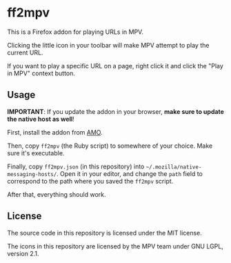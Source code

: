 ff2mpv
======

This is a Firefox addon for playing URLs in MPV.

Clicking the little icon in your toolbar will make MPV attempt to play the current URL.

If you want to play a specific URL on a page, right click it and click the "Play in MPV"
context button.

## Usage

**IMPORTANT**: If you update the addon in your browser, **make sure to update the native host as
well**!

First, install the addon from [AMO](https://addons.mozilla.org/en-US/firefox/addon/ff2mpv/).

Then, copy `ff2mpv` (the Ruby script) to somewhere of your choice. Make sure it's executable.

Finally, copy `ff2mpv.json` (in this repository) into `~/.mozilla/native-messaging-hosts/`. Open
it in your editor, and change the `path` field to correspond to the path where you saved
the `ff2mpv` script.

After that, everything should work.

## License

The source code in this repository is licensed under the MIT license.

The icons in this repository are licensed by the MPV team under GNU LGPL, version 2.1.
